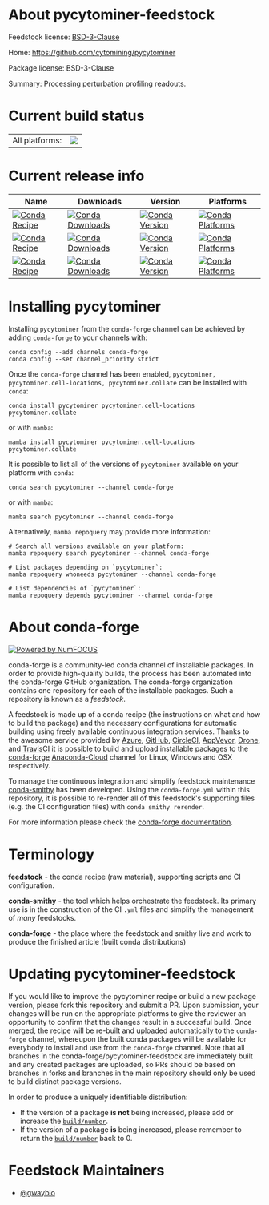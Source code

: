 About pycytominer-feedstock
===========================

Feedstock license: [BSD-3-Clause](https://github.com/conda-forge/pycytominer-feedstock/blob/main/LICENSE.txt)

Home: https://github.com/cytomining/pycytominer

Package license: BSD-3-Clause

Summary: Processing perturbation profiling readouts.

Current build status
====================


<table><tr><td>All platforms:</td>
    <td>
      <a href="https://dev.azure.com/conda-forge/feedstock-builds/_build/latest?definitionId=15327&branchName=main">
        <img src="https://dev.azure.com/conda-forge/feedstock-builds/_apis/build/status/pycytominer-feedstock?branchName=main">
      </a>
    </td>
  </tr>
</table>

Current release info
====================

| Name | Downloads | Version | Platforms |
| --- | --- | --- | --- |
| [![Conda Recipe](https://img.shields.io/badge/recipe-pycytominer-green.svg)](https://anaconda.org/conda-forge/pycytominer) | [![Conda Downloads](https://img.shields.io/conda/dn/conda-forge/pycytominer.svg)](https://anaconda.org/conda-forge/pycytominer) | [![Conda Version](https://img.shields.io/conda/vn/conda-forge/pycytominer.svg)](https://anaconda.org/conda-forge/pycytominer) | [![Conda Platforms](https://img.shields.io/conda/pn/conda-forge/pycytominer.svg)](https://anaconda.org/conda-forge/pycytominer) |
| [![Conda Recipe](https://img.shields.io/badge/recipe-pycytominer.cell--locations-green.svg)](https://anaconda.org/conda-forge/pycytominer.cell-locations) | [![Conda Downloads](https://img.shields.io/conda/dn/conda-forge/pycytominer.cell-locations.svg)](https://anaconda.org/conda-forge/pycytominer.cell-locations) | [![Conda Version](https://img.shields.io/conda/vn/conda-forge/pycytominer.cell-locations.svg)](https://anaconda.org/conda-forge/pycytominer.cell-locations) | [![Conda Platforms](https://img.shields.io/conda/pn/conda-forge/pycytominer.cell-locations.svg)](https://anaconda.org/conda-forge/pycytominer.cell-locations) |
| [![Conda Recipe](https://img.shields.io/badge/recipe-pycytominer.collate-green.svg)](https://anaconda.org/conda-forge/pycytominer.collate) | [![Conda Downloads](https://img.shields.io/conda/dn/conda-forge/pycytominer.collate.svg)](https://anaconda.org/conda-forge/pycytominer.collate) | [![Conda Version](https://img.shields.io/conda/vn/conda-forge/pycytominer.collate.svg)](https://anaconda.org/conda-forge/pycytominer.collate) | [![Conda Platforms](https://img.shields.io/conda/pn/conda-forge/pycytominer.collate.svg)](https://anaconda.org/conda-forge/pycytominer.collate) |

Installing pycytominer
======================

Installing `pycytominer` from the `conda-forge` channel can be achieved by adding `conda-forge` to your channels with:

```
conda config --add channels conda-forge
conda config --set channel_priority strict
```

Once the `conda-forge` channel has been enabled, `pycytominer, pycytominer.cell-locations, pycytominer.collate` can be installed with `conda`:

```
conda install pycytominer pycytominer.cell-locations pycytominer.collate
```

or with `mamba`:

```
mamba install pycytominer pycytominer.cell-locations pycytominer.collate
```

It is possible to list all of the versions of `pycytominer` available on your platform with `conda`:

```
conda search pycytominer --channel conda-forge
```

or with `mamba`:

```
mamba search pycytominer --channel conda-forge
```

Alternatively, `mamba repoquery` may provide more information:

```
# Search all versions available on your platform:
mamba repoquery search pycytominer --channel conda-forge

# List packages depending on `pycytominer`:
mamba repoquery whoneeds pycytominer --channel conda-forge

# List dependencies of `pycytominer`:
mamba repoquery depends pycytominer --channel conda-forge
```


About conda-forge
=================

[![Powered by
NumFOCUS](https://img.shields.io/badge/powered%20by-NumFOCUS-orange.svg?style=flat&colorA=E1523D&colorB=007D8A)](https://numfocus.org)

conda-forge is a community-led conda channel of installable packages.
In order to provide high-quality builds, the process has been automated into the
conda-forge GitHub organization. The conda-forge organization contains one repository
for each of the installable packages. Such a repository is known as a *feedstock*.

A feedstock is made up of a conda recipe (the instructions on what and how to build
the package) and the necessary configurations for automatic building using freely
available continuous integration services. Thanks to the awesome service provided by
[Azure](https://azure.microsoft.com/en-us/services/devops/), [GitHub](https://github.com/),
[CircleCI](https://circleci.com/), [AppVeyor](https://www.appveyor.com/),
[Drone](https://cloud.drone.io/welcome), and [TravisCI](https://travis-ci.com/)
it is possible to build and upload installable packages to the
[conda-forge](https://anaconda.org/conda-forge) [Anaconda-Cloud](https://anaconda.org/)
channel for Linux, Windows and OSX respectively.

To manage the continuous integration and simplify feedstock maintenance
[conda-smithy](https://github.com/conda-forge/conda-smithy) has been developed.
Using the ``conda-forge.yml`` within this repository, it is possible to re-render all of
this feedstock's supporting files (e.g. the CI configuration files) with ``conda smithy rerender``.

For more information please check the [conda-forge documentation](https://conda-forge.org/docs/).

Terminology
===========

**feedstock** - the conda recipe (raw material), supporting scripts and CI configuration.

**conda-smithy** - the tool which helps orchestrate the feedstock.
                   Its primary use is in the construction of the CI ``.yml`` files
                   and simplify the management of *many* feedstocks.

**conda-forge** - the place where the feedstock and smithy live and work to
                  produce the finished article (built conda distributions)


Updating pycytominer-feedstock
==============================

If you would like to improve the pycytominer recipe or build a new
package version, please fork this repository and submit a PR. Upon submission,
your changes will be run on the appropriate platforms to give the reviewer an
opportunity to confirm that the changes result in a successful build. Once
merged, the recipe will be re-built and uploaded automatically to the
`conda-forge` channel, whereupon the built conda packages will be available for
everybody to install and use from the `conda-forge` channel.
Note that all branches in the conda-forge/pycytominer-feedstock are
immediately built and any created packages are uploaded, so PRs should be based
on branches in forks and branches in the main repository should only be used to
build distinct package versions.

In order to produce a uniquely identifiable distribution:
 * If the version of a package **is not** being increased, please add or increase
   the [``build/number``](https://docs.conda.io/projects/conda-build/en/latest/resources/define-metadata.html#build-number-and-string).
 * If the version of a package **is** being increased, please remember to return
   the [``build/number``](https://docs.conda.io/projects/conda-build/en/latest/resources/define-metadata.html#build-number-and-string)
   back to 0.

Feedstock Maintainers
=====================

* [@gwaybio](https://github.com/gwaybio/)

